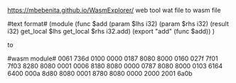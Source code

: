 https://mbebenita.github.io/WasmExplorer/
web tool wat file to wasm file




#text format#
(module
  (func $add (param $lhs i32) (param $rhs i32) (result i32)
    get_local $lhs
    get_local $rhs
    i32.add)
  (export "add" (func $add))
)

to 

#wasm module#
0061 736d 0100 0000 0187 8080 8000 0160
027f 7f01 7f03 8280 8080 0001 0006 8180
8080 0000 0787 8080 8000 0103 6164 6400
000a 8d80 8080 0001 8780 8080 0000 2000
2001 6a0b 
